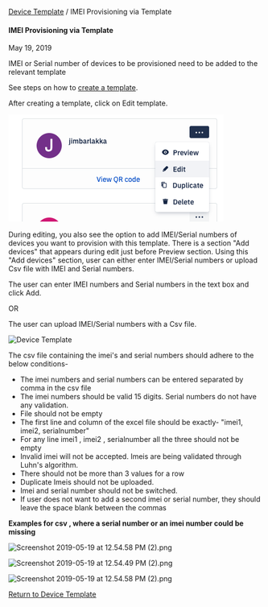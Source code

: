 [Device Template](../index.md) / IMEI Provisioning via Template

#### IMEI Provisioning via Template

May 19, 2019

IMEI or Serial number of devices to be provisioned need to be added to the relevant template

See steps on how to [create a template](../index.md).

After creating a template, click on Edit template. 

![here](../../images/temp_2.png)

During editing, you also see the option to add IMEI/Serial numbers of devices you want to provision with this template. There is a section "Add devices" that appears during edit just before Preview section. Using this "Add devices" section, user can either enter IMEI/Serial numbers or upload Csv file with IMEI and Serial numbers.

The user can enter IMEI numbers and Serial numbers in the text box and click Add.

OR

The user can upload IMEI/Serial numbers with a Csv file.

![Device Template](https://documentation-media.s3.amazonaws.com/images/20.width-800.png?AWSAccessKeyId=AKIAJHOTEM5S4GAN2SGA)

The csv file containing the imei's and serial numbers should adhere to the below conditions-

*   The imei numbers and serial numbers can be entered separated by comma in the csv file
*   The imei numbers should be valid 15 digits. Serial numbers do not have any validation.
*   File should not be empty
*   The first line and column of the excel file should be exactly- "imei1, imei2, serialnumber"
*   For any line imei1 , imei2 , serialnumber all the three should not be empty
*   Invalid imei will not be accepted. Imeis are being validated through Luhn's algorithm.
*   There should not be more than 3 values for a row
*   Duplicate Imeis should not be uploaded.
*   Imei and serial number should not be switched.
*   If user does not want to add a second imei or serial number, they should leave the space blank between the commas

**Examples for csv , where a serial number or an imei number could be missing**

![Screenshot 2019-05-19 at 12.54.58 PM (2).png](https://documentation-media.s3.amazonaws.com/images/Screenshot_2019-05-19_at_12.54.58_PM_2.width-500.png?AWSAccessKeyId=AKIAJHOTEM5S4GAN2SGA)

![Screenshot 2019-05-19 at 12.54.49 PM (2).png](https://documentation-media.s3.amazonaws.com/images/Screenshot_2019-05-19_at_12.54.49_PM_2.width-500.png?AWSAccessKeyId=AKIAJHOTEM5S4GAN2SGA)

![Screenshot 2019-05-19 at 12.54.58 PM (2).png](https://documentation-media.s3.amazonaws.com/images/Screenshot_2019-05-19_at_12.54.58_PM_2.width-500.png?AWSAccessKeyId=AKIAJHOTEM5S4GAN2SGA)

[Return to Device Template](../index.md)
